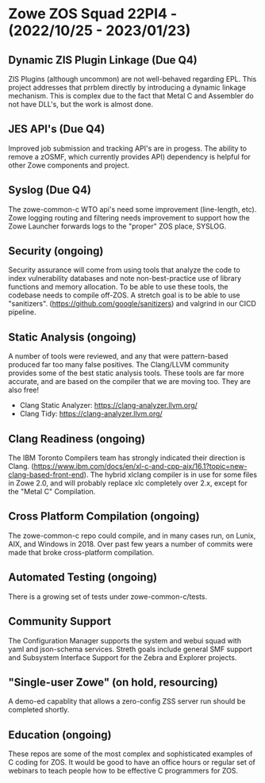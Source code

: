 # Zowe ZOS Squad 22PI4 - (2022/10/25 - 2023/01/23)

## Dynamic ZIS Plugin Linkage (Due Q4)

ZIS Plugins (although uncommon) are not well-behaved regarding EPL.  This project addresses that prrblem directly by introducing a dynamic linkage mechanism.  This is complex due to the fact that Metal C and Assembler do not have DLL's, but the work is almost done. 

## JES API's (Due Q4)

Improved job submission and tracking API's are in progess.  The ability to remove a zOSMF, which currently provides API) dependency is helpful for other Zowe components and project.

## Syslog (Due Q4)

The zowe-common-c WTO api's need some improvement (line-length, etc).   Zowe logging routing and filtering needs improvement to support how the Zowe Launcher forwards logs to the "proper" ZOS place, SYSLOG.

## Security (ongoing)

Security assurance will come from using tools that analyze the code to index vulnerability databases and note non-best-practice use of library functions and memory allocation.  To be able to use these tools, the codebase needs to compile off-ZOS.   A stretch goal is to be able to use "sanitizers".  (https://github.com/google/sanitizers) and valgrind in our CICD pipeline.  

## Static Analysis (ongoing)

A number of tools were reviewed, and any that were pattern-based produced far too many false positives.  The Clang/LLVM community provides some of the best static analysis tools.   These tools are far more accurate, and are based on the compiler that we are moving too.  They are also free!

- Clang Static Analyzer: https://clang-analyzer.llvm.org/
- Clang Tidy: https://clang-analyzer.llvm.org/

## Clang Readiness (ongoing)

The IBM Toronto Compilers team has strongly indicated their direction is Clang.  (https://www.ibm.com/docs/en/xl-c-and-cpp-aix/16.1?topic=new-clang-based-front-end).   The hybrid xlclang compiler is in use for some files in Zowe 2.0, and will probably replace xlc completely over 2.x, except for the "Metal C" Compilation.   

## Cross Platform Compilation (ongoing)

The zowe-common-c repo could compile, and in many cases run, on Lunix, AIX, and Windows in 2018.  Over past few years a number of commits were made that broke cross-platform compilation.  

## Automated Testing (ongoing)

There is a growing set of tests under zowe-common-c/tests.

## Community Support

The Configuration Manager supports the system and webui squad with yaml and json-schema services.   Streth goals include general SMF support and Subsystem Interface Support for the Zebra and Explorer projects.

## "Single-user Zowe" (on hold, resourcing)

A demo-ed capablity that allows a zero-config ZSS server run should be completed shortly.  

## Education (ongoing)

These repos are some of the most complex and sophisticated examples of C coding for ZOS.   It would be good to have an office hours or regular set of webinars to teach people how to be effective C programmers for ZOS.

